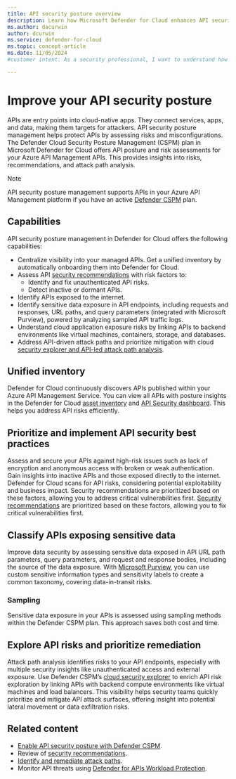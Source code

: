 ```yaml
---
title: API security posture overview
description: Learn how Microsoft Defender for Cloud enhances API security posture management for your APIs in Azure API Management.
ms.author: dacurwin
author: dcurwin
ms.service: defender-for-cloud
ms.topic: concept-article
ms.date: 11/05/2024
#customer intent: As a security professional, I want to understand how to manage and improve the security posture of my APIs using Microsoft Defender for Cloud, so that I can protect my cloud-native applications effectively.

---
```


# Improve your API security posture

APIs are entry points into cloud-native apps. They connect services, apps, and data, making them targets for attackers. API security posture management helps protect APIs by assessing risks and misconfigurations. The Defender Cloud Security Posture Management (CSPM) plan in Microsoft Defender for Cloud offers API posture and risk assessments for your Azure API Management APIs. This provides insights into risks, recommendations, and attack path analysis.  

> [!NOTE]
> API security posture management supports APIs in your Azure API Management platform if you have an active [Defender CSPM](concept-cloud-security-posture-management.md#plan-availability) plan.  

## Capabilities

API security posture management in Defender for Cloud offers the following capabilities:

- Centralize visibility into your managed APIs. Get a unified inventory by automatically onboarding them into Defender for Cloud.  
- Assess API [security recommendations](risk-prioritization.md#recommendations) with risk factors to:  
  - Identify and fix unauthenticated API risks.  
  - Detect inactive or dormant APIs.  
- Identify APIs exposed to the internet.  
- Identify sensitive data exposure in API endpoints, including requests and responses, URL paths, and query parameters (integrated with Microsoft Purview), powered by analyzing sampled API traffic logs.  
- Understand cloud application exposure risks by linking APIs to backend environments like virtual machines, containers, storage, and databases.  
- Address API-driven attack paths and prioritize mitigation with cloud [security explorer and API-led attack path analysis](concept-attack-path.md).  

## Unified inventory  

Defender for Cloud continuously discovers APIs published within your Azure API Management Service. You can view all APIs with posture insights in the Defender for Cloud [asset inventory](asset-inventory.md) and [API Security dashboard](defender-for-apis-introduction.md#review-api-security-findings). This helps you address API risks efficiently.  

## Prioritize and implement API security best practices

Assess and secure your APIs against high-risk issues such as lack of encryption and anonymous access with broken or weak authentication. Gain insights into inactive APIs and those exposed directly to the internet. Defender for Cloud scans for API risks, considering potential exploitability and business impact. Security recommendations are prioritized based on these factors, allowing you to address critical vulnerabilities first. [Security recommendations](risk-prioritization.md#recommendations) are prioritized based on these factors, allowing you to fix critical vulnerabilities first. 

## Classify APIs exposing sensitive data  

Improve data security by assessing sensitive data exposed in API URL path parameters, query parameters, and request and response bodies, including the source of the data exposure. With [Microsoft Purview](/purview/sit-sensitive-information-type-learn-about), you can use custom sensitive information types and sensitivity labels to create a common taxonomy, covering data-in-transit risks.  

### Sampling  

Sensitive data exposure in your APIs is assessed using sampling methods within the Defender CSPM plan. This approach saves both cost and time.

## Explore API risks and prioritize remediation  

Attack path analysis identifies risks to your API endpoints, especially with multiple security insights like unauthenticated access and external exposure. Use Defender CSPM’s [cloud security explorer](how-to-manage-cloud-security-explorer.md) to enrich API risk exploration by linking APIs with backend compute environments like virtual machines and load balancers. This visibility helps security teams quickly prioritize and mitigate API attack surfaces, offering insight into potential lateral movement or data exfiltration risks.  

## Related content  

- [Enable API security posture with Defender CSPM](enable-api-security-posture.md).  
- Review of [security recommendations](review-security-recommendations.md).  
- [Identify and remediate attack paths](how-to-manage-attack-path.md).  
- Monitor API threats using [Defender for APIs Workload Protection](defender-for-apis-deploy.md).
